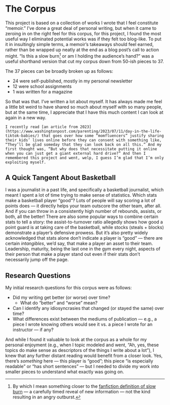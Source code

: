 # The Corpus

This project is based on a collection of works I wrote that I feel constitute “memoir.” I’ve done a great deal of personal writing, but when it came to zeroing in on the right feel for this corpus, for this project, I found the most useful way I eliminated potential works was if they felt too blog-like. To put it in insultingly simple terms, a memoir’s takeaways should feel earned, rather than be wrapped up neatly at the end as a blog post’s call to action might. “Is this a slow burn[^1] or am I holding the audience’s hand?” was a useful shorthand version that cut my corpus down from 50-ish pieces to 37.

The 37 pieces can be broadly broken up as follows:

- 24 were self-published, mostly in my personal newsletter
- 12 were school assignments
- 1 was written for a magazine

So that was that. I’ve written a lot about myself. It has always made me feel a little bit weird to have shared so much about myself with so many people, but at the same time, I appreciate that I have this much content I can look at again in a new way.

```{note}
I recently read [an article from 2023](https://www.washingtonpost.com/parenting/2023/07/11/day-in-the-life-tiktok-babies/) that goes over how some “momfluencers” justify sharing their kids’ lives online before they can consent with something like, “They’ll be glad someday that they can look back on all this.” And my first thought was, “But why does that necessitate putting it online when you can just get a giant external hard drive?” And then I remembered this project and went, welp, I guess I’m glad that I’m only exploiting myself.
```

## A Quick Tangent About Basketball

I was a journalist in a past life, and specifically a basketball journalist, which meant I spent a lot of time trying to make sense of statistics. Which stats make a basketball player “good”? Lots of people will say scoring a lot of points does — it directly helps your team outscore the other team, after all. And if you can throw in a consistently high number of rebounds, assists, or both, all the better! There are also some popular ways to combine certain stats to tell a story: the assist-to-turnover ratio allegedly shows how good a point guard is at taking care of the basketball, while stocks (steals + blocks) demonstrate a player’s defensive prowess. But it’s also pretty widely acknowledged that stats alone don’t indicate a player is “good” — there are certain _intangibles_, we’d say, that make a player an asset to their team. Leadership, maturity, being the last one in the gym every night, aspects of their person that make a player stand out even if their stats don’t necessarily jump off the page.

## Research Questions

My initial research questions for this corpus were as follows:

- Did my writing get better (or worse) over time?
    - What do “better” and “worse” mean?
- Can I identify any idiosyncrasies that changed (or stayed the same) over time?
- What differences exist between the mediums of publication — e.g., a piece I wrote knowing others would see it vs. a piece I wrote for an instructor — if any?

And while I found it valuable to look at the corpus as a whole for my personal enjoyment (e.g., when I topic modeled and went, “Ah, yes, these topics do make sense as descriptors of the things I write about a lot”), I knew that any further distant reading would benefit from a closer look. Yes, there’s _something_ here — this player is “good”; this piece “is especially readable” or “has short sentences” — but I needed to divide my work into smaller pieces to understand what exactly was going on.

[^1]: By which I mean something closer to the [fanfiction definition of slow burn](https://www.urbandictionary.com/define.php?term=Slow+Burn) — a carefully timed reveal of new information — not the kind resulting in an angry outburst.